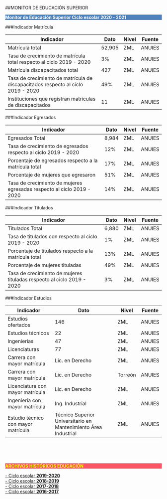 
##MONITOR DE EDUCACIÓN SUPERIOR

<p style="background-color:#4F81BD;color:white;"><strong>Monitor de Educación Superior Ciclo escolar 2020 - 2021</strong></p>



###Indicador Matrícula

Indicador                                                                        |Dato     | Nivel |Fuente  |
---------------------------------------------------------------------------------|---------|-------|--------|
Matrícula total                                                                  | 52,905  | ZML   | ANUIES |
Tasa de crecimiento de matrícula total respecto al ciclo 2019 - 2020             |   3%    | ZML   | ANUIES |
Matrícula discapacitados total                                                   |   427   | ZML   | ANUIES |
Tasa de crecimiento de matrícula de discapacitados respecto al ciclo 2019 - 2020 |  49%    | ZML   | ANUIES |
Instituciones que registran matrículas de discapacitados                         |   11    | ZML   | ANUIES |

###Indicador Egresados

Indicador                                                              |Dato   |  Nivel |Fuente  |
-----------------------------------------------------------------------|-------|--------|--------|
Egresados Total                                                        | 8,984 |  ZML   | ANUIES |
Tasa de crecimiento de egresados respecto al ciclo 2019 - 2020         | 12%   |  ZML   | ANUIES |
Porcentaje de egresados respecto a la matrícula total                  | 17%   |  ZML   | ANUIES |
Porcentaje de mujeres que egresaron                                    | 51%   |  ZML   | ANUIES |
Tasa de crecimiento de mujeres egresadas respecto al ciclo 2019 - 2020 | 14%   |  ZML   | ANUIES |

###Indicador Titulados

Indicador                                                              |Dato  | Nivel | Fuente |
-----------------------------------------------------------------------|------|-------|--------|
Titulados Total                                                        | 6,880| ZML   | ANUIES |
Tasa de titulados con respecto al ciclo 2019 - 2020                    | 1%   | ZML   | ANUIES |
Porcentaje de titulados respecto a la matrícula total                  | 13%  | ZML   | ANUIES |
Porcentaje de mujeres tituladas                                        | 49%  | ZML   | ANUIES |
Tasa de crecimiento de mujeres tituladas respecto al ciclo 2019 - 2020 | 3%   | ZML   | ANUIES |

###Indicador Estudios

Indicador                            |Dato            |Nivel    |Fuente  |
-------------------------------------|----------------|---------|--------|
Estudios ofertados                   |    146         | ZML     | ANUIES |
Estudios técnicos                    |    22          | ZML     | ANUIES |
Ingenierías                          |    47          | ZML     | ANUIES |
Licenciaturas                        |    77          | ZML     | ANUIES |
Carrera con mayor matrícula          |Lic. en Derecho | ZML     | ANUIES |
Carrera con mayor matrícula          |Lic. en Derecho | Torreón | ANUIES |
Licenciatura con mayor matrícula     |Lic. en Derecho | ZML     | ANUIES |
Ingeniería con mayor matrícula       |Ing. Industrial | ZML     | ANUIES |
Estudio técnico con mayor matrícula  |Técnico Superior Universitario en Mantenimiento Área Industrial|   ZML | ANUIES |


</br></br></br>
<p style="background-color:#f95666;color:yellow;"><strong>ARCHIVOS HISTÓRICOS EDUCACIÓN</strong></p>


[- Ciclo escolar <strong>2019-2020</strong>](http://www.trcimplan.gob.mx/monitores/educacion/educacion-ciclo-2019-2020.pdf) </br>
[- Ciclo escolar <strong>2018-2019</strong>](http://www.trcimplan.gob.mx/monitores/educacion/educacion-ciclo-2018-2019.pdf) </br>
[- Ciclo escolar <strong>2017-2018</strong>](http://www.trcimplan.gob.mx/monitores/educacion/educacion-ciclo-2017-2018.pdf) </br>
[- Ciclo escolar <strong>2016-2017</strong>](http://www.trcimplan.gob.mx/monitores/educacion/educacion-ciclo-2016-2017.pdf) </br>
